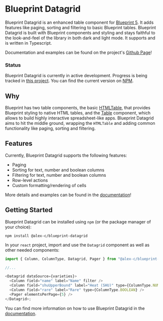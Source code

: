 # Blueprint Datagrid

Blueprint Datagrid is an enhanced table component for [Blueprint 5](https://blueprintjs.com/). It adds features like paging, sorting and filtering to basic Blueprint tables. Blueprint Datagrid is built with Blueprint components and styling and stays faithful to the look-and-feel of the library in both dark and light mode. It supports and is written in Typescript.

Documentation and examples can be found on the project's [Github Page](https://alex-c.github.io/blueprint-datagrid/)!

### Status

Blueprint Datagrid is currently in active development. Progress is being tracked in [this project](https://github.com/users/alex-c/projects/1). You can find the current version on [NPM](https://www.npmjs.com/package/@alex-c/blueprint-datagrid).

## Why

Blueprint has two table components, the basic [HTMLTable](https://blueprintjs.com/docs/#core/components/html-table), that provides Blueprint styling to native HTML tables, and the [Table](https://blueprintjs.com/docs/#table) component, which allows to build highly interactive spreadsheet-like apps. Blueprint Datagrid aims to hit the middle ground, wrapping the `HTMLTable` and adding common functionality like paging, sorting and filtering.

## Features

Currently, Blueprint Datagrid supports the following features:

- Paging
- Sorting for text, number and boolean columns
- Filtering for text, number and boolean columns
- Row-level actions
- Custom formatting/rendering of cells

More details and examples can be found in the [documentation](https://alex-c.github.io/blueprint-datagrid/)!

## Getting Started

Blueprint Datagrid can be installed using `npm` (or the package manager of your choice):

```
npm install @alex-c/blueprint-datagrid
```

In your `react` project, import and use the `Datagrid` component as well as other needed components:

```js
import { Column, ColumnType, Datagrid, Pager } from "@alex-c/blueprint-datagrid";

//...

<Datagrid dataSource={varieties}>
  <Column field="name" label="Name" filter />
  <Column field="shuUpperBound" label="Heat (SHU)" type={ColumnType.NUMBER} sortable />
  <Column field="rare" label="Rare" type={ColumnType.BOOLEAN} />
  <Pager elementsPerPage={5} />
</Datagrid>;
```

You can find more information on how to use Blueprint Datagrid in the [documentation](https://alex-c.github.io/blueprint-datagrid/).
